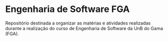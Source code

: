# Engenharia de Software FGA

Repositório destinada a organizar as matérias e atividades realizadas durante a realização do curso de Engenharia de Software da UnB do Gama (FGA).
